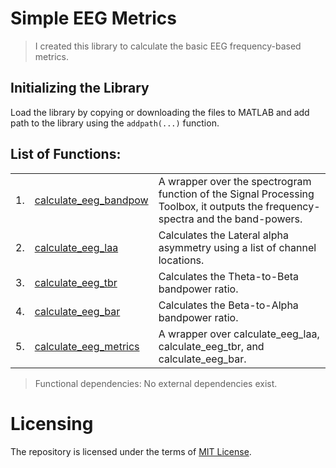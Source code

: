 # Simple EEG Metrics

<!-- #### A Note: -->
> I created this library to calculate the basic EEG frequency-based metrics.

## Initializing the Library
Load the library by copying or downloading the files to MATLAB and add path to the library using the `addpath(...)` function.

## List of Functions:
<table border="0">
<tr>
    <td> 1. </td>
    <td> <a href = "calculate_eeg_bandpow.m">calculate_eeg_bandpow</a> </td>
    <td> A wrapper over the spectrogram function of the Signal Processing Toolbox, it outputs the frequency-spectra and the band-powers. </td>
</tr><tr>
    <td> 2. </td>
    <td> <a href = "calculate_eeg_laa.m">calculate_eeg_laa</a> </td>
    <td> Calculates the Lateral alpha asymmetry using a list of channel locations. </td>
</tr><tr>
    <td> 3. </td>
    <td> <a href = "calculate_eeg_tbr.m">calculate_eeg_tbr</a> </td>
    <td> Calculates the Theta-to-Beta bandpower ratio. </td>
</tr><tr>
    <td> 4. </td>
    <td> <a href = "calculate_eeg_bar.m">calculate_eeg_bar</a> </td>
    <td> Calculates the Beta-to-Alpha bandpower ratio. </td>
</tr><tr>
    <td> 5. </td>
    <td> <a href = "calculate_eeg_metrics.m">calculate_eeg_metrics</a> </td>
    <td> A wrapper over calculate_eeg_laa, calculate_eeg_tbr, and calculate_eeg_bar. </td>
</tr>
</table>
<!-- <p style="font-size:5px"><i>more to follow...</i></p> -->

>Functional dependencies: No external dependencies exist.

# Licensing

The repository is licensed under the terms of [MIT License](LICENSE).
